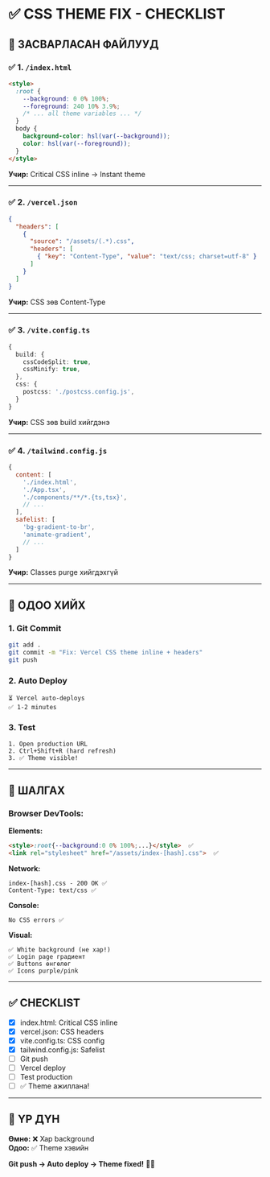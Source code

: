 # ✅ CSS THEME FIX - CHECKLIST

## 🎯 ЗАСВАРЛАСАН ФАЙЛУУД

### ✅ 1. `/index.html`
```html
<style>
  :root {
    --background: 0 0% 100%;
    --foreground: 240 10% 3.9%;
    /* ... all theme variables ... */
  }
  body {
    background-color: hsl(var(--background));
    color: hsl(var(--foreground));
  }
</style>
```
**Учир:** Critical CSS inline → Instant theme

---

### ✅ 2. `/vercel.json`
```json
{
  "headers": [
    {
      "source": "/assets/(.*).css",
      "headers": [
        { "key": "Content-Type", "value": "text/css; charset=utf-8" }
      ]
    }
  ]
}
```
**Учир:** CSS зөв Content-Type

---

### ✅ 3. `/vite.config.ts`
```typescript
{
  build: {
    cssCodeSplit: true,
    cssMinify: true,
  },
  css: {
    postcss: './postcss.config.js',
  }
}
```
**Учир:** CSS зөв build хийгдэнэ

---

### ✅ 4. `/tailwind.config.js`
```javascript
{
  content: [
    './index.html',
    './App.tsx',
    './components/**/*.{ts,tsx}',
    // ...
  ],
  safelist: [
    'bg-gradient-to-br',
    'animate-gradient',
    // ...
  ]
}
```
**Учир:** Classes purge хийгдэхгүй

---

## 🚀 ОДОО ХИЙХ

### 1. Git Commit
```bash
git add .
git commit -m "Fix: Vercel CSS theme inline + headers"
git push
```

### 2. Auto Deploy
```
⏳ Vercel auto-deploys
✅ 1-2 minutes
```

### 3. Test
```
1. Open production URL
2. Ctrl+Shift+R (hard refresh)
3. ✅ Theme visible!
```

---

## 🧪 ШАЛГАХ

### Browser DevTools:

**Elements:**
```html
<style>:root{--background:0 0% 100%;...}</style>  ✅
<link rel="stylesheet" href="/assets/index-[hash].css">  ✅
```

**Network:**
```
index-[hash].css - 200 OK ✅
Content-Type: text/css ✅
```

**Console:**
```
No CSS errors ✅
```

**Visual:**
```
✅ White background (не хар!)
✅ Login page градиент
✅ Buttons өнгөлөг
✅ Icons purple/pink
```

---

## ✅ CHECKLIST

- [x] index.html: Critical CSS inline
- [x] vercel.json: CSS headers  
- [x] vite.config.ts: CSS config
- [x] tailwind.config.js: Safelist
- [ ] Git push
- [ ] Vercel deploy
- [ ] Test production
- [ ] ✅ Theme ажиллана!

---

## 🎯 ҮР ДҮН

**Өмнө:** ❌ Хар background  
**Одоо:** ✅ Theme хэвийн  

**Git push → Auto deploy → Theme fixed!** 🎨✨
